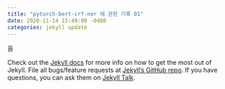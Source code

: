 ```yaml
---
title: "pytorch-bert-crf-ner 에 관한 기록 01"
date: 2020-11-14 15:49:00 -0400
categories: jekyll update
---
```


음



Check out the [Jekyll docs][jekyll-docs] for more info on how to get the most out of Jekyll. File all bugs/feature requests at [Jekyll’s GitHub repo][jekyll-gh]. If you have questions, you can ask them on [Jekyll Talk][jekyll-talk].

[jekyll-docs]: https://jekyllrb.com/docs/home
[jekyll-gh]:   https://github.com/jekyll/jekyll
[jekyll-talk]: https://talk.jekyllrb.com/
